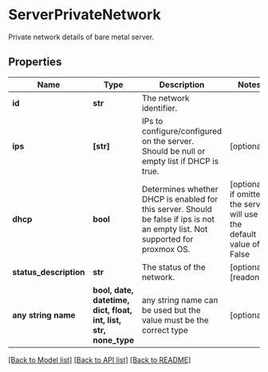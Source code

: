 # ServerPrivateNetwork

Private network details of bare metal server.

## Properties
Name | Type | Description | Notes
------------ | ------------- | ------------- | -------------
**id** | **str** | The network identifier. | 
**ips** | **[str]** | IPs to configure/configured on the server. Should be null or empty list if DHCP is true. | [optional] 
**dhcp** | **bool** | Determines whether DHCP is enabled for this server. Should be false if ips is not an empty list. Not supported for proxmox OS. | [optional]  if omitted the server will use the default value of False
**status_description** | **str** | The status of the network. | [optional] [readonly] 
**any string name** | **bool, date, datetime, dict, float, int, list, str, none_type** | any string name can be used but the value must be the correct type | [optional]

[[Back to Model list]](../README.md#documentation-for-models) [[Back to API list]](../README.md#documentation-for-api-endpoints) [[Back to README]](../README.md)


